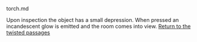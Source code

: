 torch.md

Upon inspection the object has a small depression.
When pressed an incandescent glow is emitted and the room comes into view.  [Return to the twisted passages](../zork/zork.md)